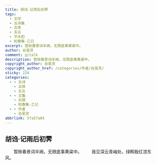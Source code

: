 ```yaml
---
title: 胡诌·记雨后初霁
tags:
  - 文学
  - 古诗集
  - 古体
  - 五古
  - 平水韵
  - 知春集·乙巳
excerpt: 暂赊春景词半阙，无限底事黄粱中。
author: 谷旻灵
comment: gitalk
description: 暂赊春景词半阙，无限底事黄粱中。
copyright_author: 谷旻灵
copyright_author_href: /categories/作者/谷旻灵/
sticky: 224
categories:
  - - 古诗
    - 古体
    - 五古
  - - 文集
    - 云辑
    - 知春集·乙巳
  - - 作者
    - 谷旻灵
abbrlink: 5fa57a84
---
```

## 胡诌·记雨后初霁
&emsp;&emsp;暂赊春景词半阙，无限底事黄粱中。
&emsp;&emsp;我见深云青岫处，绿孵殷红渲东风。
